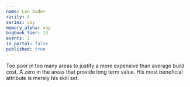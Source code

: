 ```yaml
---
name: Lon Suder
rarity: 4
series: voy
memory_alpha: voy
bigbook_tier: 13
events: 1
in_portal: false
published: true
---
```


Too poor in too many areas to justify a more expensive than average build cost. A zero in the areas that provide long term value. His most beneficial attribute is merely his skill set.
